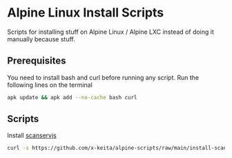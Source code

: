 # Alpine Linux Install Scripts

Scripts for installing stuff on Alpine Linux / Alpine LXC instead of doing it manually because stuff.

## Prerequisites

You need to install bash and curl before running any script. Run the following lines on the terminal

```bash
apk update && apk add --no-cache bash curl
```
## Scripts

Install [scanservjs](https://github.com/sbs20/scanservjs)

```bash
curl -s https://github.com/x-keita/alpine-scripts/raw/main/install-scanservjs.sh | sudo bash -s --
```

